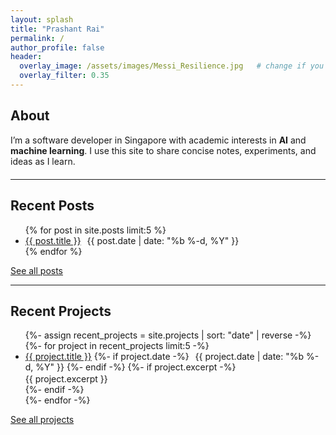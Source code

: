 ```yaml
---
layout: splash
title: "Prashant Rai"
permalink: /
author_profile: false
header:
  overlay_image: /assets/images/Messi_Resilience.jpg   # change if you like
  overlay_filter: 0.35
---
```


## About

I’m a software developer in Singapore with academic interests in **AI** and **machine learning**. I use this site to share concise notes, experiments, and ideas as I learn.

<!-- Icon-only social row -->
<p style="margin: 0.75rem 0 1.25rem 0;">
  <a href="mailto:kprashantrai@gmail.com" aria-label="Email" class="no-mark">
    <i class="fas fa-envelope fa-lg" style="margin-right: 10px;"></i>
  </a>
  <a href="https://www.linkedin.com/in/whysoshant/" target="_blank" rel="noopener" aria-label="LinkedIn" class="no-mark">
    <i class="fab fa-linkedin fa-lg" style="margin-right: 10px;"></i>
  </a>
  <a href="https://github.com/whysoshant" target="_blank" rel="noopener" aria-label="GitHub" class="no-mark">
    <i class="fab fa-github fa-lg"></i>
  </a>
</p>

---

## Recent Posts

<ul>
{% for post in site.posts limit:5 %}
  <li>
    <a href="{{ post.url | relative_url }}">{{ post.title }}</a>
    <span class="page__meta" style="margin-left:6px;">{{ post.date | date: "%b %-d, %Y" }}</span>
  </li>
{% endfor %}
</ul>

<p><a class="btn" href="/blog/">See all posts</a></p>

---

## Recent Projects

<ul>
{%- assign recent_projects = site.projects | sort: "date" | reverse -%}
{%- for project in recent_projects limit:5 -%}
  <li>
    <a href="{{ project.url | relative_url }}">{{ project.title }}</a>
    {%- if project.date -%}
      <span class="page__meta" style="margin-left:6px;">{{ project.date | date: "%b %-d, %Y" }}</span>
    {%- endif -%}
    {%- if project.excerpt -%}
      <div class="archive__item-excerpt" style="margin-top:2px;">{{ project.excerpt }}</div>
    {%- endif -%}
  </li>
{%- endfor -%}
</ul>

<p><a class="btn" href="/projects/">See all projects</a></p>
